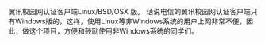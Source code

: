 翼讯校园网认证客户端Linux/BSD/OSX 版。
话说电信的翼讯校园网认证客户端只有Windows版的，这样，使用Linux等非Windows系统的用户上网非常不便，因此，做这个项目，方便和鼓励使用非Windows系统的同学们。
